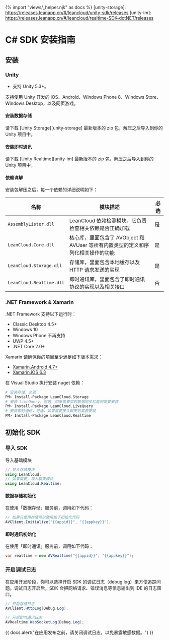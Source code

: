 {% import "views/_helper.njk" as docs %}
[unity-storage]: https://releases.leanapp.cn/#/leancloud/unity-sdk/releases
[unity-im]: https://releases.leanapp.cn/#/leancloud/realtime-SDK-dotNET/releases

# C# SDK 安装指南

## 安装

### Unity

- 支持 Unity 5.3+。
<!-- 等升级 Unity 即时通讯的文档后再增加这句话 -->
<!-- - 支持 .NET 4.x。SDK 在 .NET 3.x 版本下仅做 Bug 维护，不再增加新版本，请大家尽快升级到 4.x 版本。 -->

支持使用 Unity 开发的 iOS、Android、Windows Phone 8、Windows Store、Windows Desktop，以及网页游戏。

#### 安装数据存储
请下载 [Unity Storage][unity-storage] 最新版本的 zip 包，解压之后导入到你的 Unity 项目中。

#### 安装即时通讯
请下载 [Unity Realtime][unity-im] 最新版本的 zip 包，解压之后导入到你的 Unity 项目中。

#### 依赖详解

安装包解压之后，每一个依赖的详细说明如下：

名称|模块描述|必选
--|---|---
`AssemblyLister.dll`|LeanCloud 依赖检测模块，它负责检查相关依赖是否正确加载|是
`LeanCloud.Core.dll`|核心库，里面包含了 AVObject 和 AVUser 等所有内置类型的定义和序列化相关操作的功能|是
`LeanCloud.Storage.dll`|存储库，里面包含本地缓存以及 HTTP 请求发送的实现|是
`LeanCloud.Realtime.dll`|即时通讯库，里面包含了即时通讯协议的实现以及相关接口|否

### .NET Framework & Xamarin

.NET Framework 支持以下运行时：

- Classic Desktop 4.5+
- Windows 10
- Windows Phone 不再支持
- UWP 4.5+
- .NET Core 2.0+

Xamarin 请确保你的项目至少满足如下版本需求：

- [Xamarin.Android 4.7+](https://developer.xamarin.com/releases/ios/xamarin.ios_6/xamarin.ios_6.3/)
- [Xamarin.iOS 6.3](https://developer.xamarin.com/releases/android/xamarin.android_4/xamarin.android_4.7/)

在 Visual Studio 执行安装 nuget 依赖：

```sh
# 安装存储，必选
PM> Install-Package LeanCloud.Storage
# 安装 LiveQuery，可选，如果需要实时数据同步功能则需要安装
PM> Install-Package LeanCloud.LiveQuery
# 安装即时通讯，可选，如果需要接入聊天则需要安装
PM> Install-Package LeanCloud.Realtime
```

## 初始化 SDK

### 导入 SDK
导入基础模块

```cs
// 导入存储模块
using LeanCloud;
// 如果需要，导入聊天模块
using LeanCloud.Realtime;
```

#### 数据存储初始化

在使用「数据存储」服务前，调用如下代码：

```cs
// 如果只使用存储可以使用如下初始化代码 
AVClient.Initialize("{{appid}}", "{{appkey}}");
```

#### 即时通讯初始化

在使用「即时通讯」服务前，调用如下代码：

```cs
var realtime = new AVRealtime("{{appid}}", "{{appkey}}");
```

### 开启调试日志

在应用开发阶段，你可以选择开启 SDK 的调试日志（debug log）来方便追踪问题。调试日志开启后，SDK 会把网络请求、错误消息等信息输出到 IDE 的日志窗口。

```cs
// 开启存储日志
AVClient.HttpLog(Debug.Log);

// 开启即时通讯日志
AVRealtime.WebSocketLog(Debug.Log);
```

{{ docs.alert("在应用发布之前，请关闭调试日志，以免暴露敏感数据。") }}





<!-- #### 私有部署

针对私有部署的服务器地址是根据部署之后的域名而对应生成的，因此在初始化 SDK 的时候需要单独配置服务器地址。

`AVClient.Configuration` 包含了如下属性：

属性名|含义|示例
--|--|--
ApiServer|数据存储服务的私有部署地址|https://abc-api.xyz.com
PushServer|推送服务的私有部署地址|https://abc-push.xyz.com
StatsServer|统计服务的私有部署地址|https://abc-stats.xyz.com
EngineServer|云引擎（云函数）私有部署地址|https://engine-stats.xyz.com

与即时通讯相关的私有部署配置 `AVRealtime.Configuration` 包含了如下属性：

属性名|含义|示例
--|--|--
RTMRouter|分配最终 WebSocket 地址的云端路由地址|https://abc-rtmrouter.xyz.com
RealtimeServer|最终的 WebSocket 地址|wss://abc-wss.xyz.com

注意：当设置了 `RealtimeServer` 之后，它拥有最高优先级，SDK 不会再去请求 `RTMRouter` 来申请动态（负载均衡）的 WebSocket 地址。

##### 私有部署示例

假设购买了数据存储和即时通讯的私有部署，在私有部署的相关配置手册上我们会给出最终生产环境的地址，例如：

- 数据存储地址 (Api Server)：https://abc-api.xyz.com
- 即时通讯地址云端路由地址为 (RTM Router)：https://abc-rtmrouter.xyz.com

在 SDK 初始化时需要进行如下设置：

数据存储服务：
```cs
AVClient.Initialize(new AVClient.Configuration
{
    ApplicationId = "{{appid}}",
    ApplicationKey = "{{appkey}}",
    ApiServer = new Uri("https://abc-api.xyz.com") // 告知 SDK 所有的数据存储服务请求都发往这个地址
});
```
即时通讯服务：

```cs
var realtime = new AVRealtime(new AVRealtime.Configuration
{
    ApplicationId = "{{appid}}",
    ApplicationKey = "{{appkey}}",
    RTMRouter = new Uri("https://abc-rtmrouter.xyz.com") // 告知 SDK 去这个地址请求动态的 WebSocket 地址
});
```

也存在一种可能性，私有部署中根据用户需求只部署了一台 WebSocket 服务器作为即时通讯服务器。假如配置手册上给出的内容如下：

- 数据存储地址(Api Server)：https://abc-api.xyz.com
- 即时通讯地址(RTM Router): wss://abc-wss.xyz.com

在配置即时通讯的时候需要做如下修改：

```cs
var realtime = new AVRealtime(new AVRealtime.Configuration
{
    ApplicationId = "{{appid}}",
    ApplicationKey = "{{appkey}}",
    RealtimeServer = new Uri("wss://abc-wss.xyz.com") // 告知 SDK 直接连这个地址的 WebSocket 服务，不用再去请求 RTMRouter 了
});
``` -->

